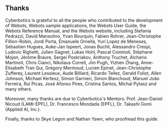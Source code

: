 ## Thanks

Cyberbotics is grateful to all the people who contributed to the development of Webots, Webots sample applications, the Webots User Guide, the Webots Reference Manual, and the Webots website, including Stefania Pedrazzi, David Mansolino, Yvan Bourquin, Fabien Rohrer, Jean-Christophe Fillion-Robin, Jordi Porta, Emanuele Ornella, Yuri Lopez de Meneses, Sébastien Hugues, Auke-Jan Ispeert, Jonas Buchli, Alessandro Crespi, Ludovic Righetti, Julien Gagnet, Lukas Hohl, Pascal Cominoli, Stéphane Mojon, Jérôme Braure, Sergei Poskriakov, Anthony Truchet, Alcherio Martinoli, Chris Cianci, Nikolaus Correll, Jim Pugh, Yizhen Zhang, Anne-Elisabeth Tran Qui, Grégory Mermoud, Lucien Epinet, Jean-Christophe Zufferey, Laurent Lessieux, Aude Billiard, Ricardo Tellez, Gerald Foliot, Allen Johnson, Michael Kertesz, Simon Garnieri, Simon Blanchoud, Manuel João Ferreira, Rui Picas, José Afonso Pires, Cristina Santos, Michal Pytasz and many others.

Moreover, many thanks are due to Cyberbotics's Mentors: Prof.
Jean-Daniel Nicoud (LAMI-EPFL), Dr.
Francesco Mondada (EPFL), Dr.
Takashi Gomi (Applied AI, Inc.).

Finally, thanks to Skye Legon and Nathan Yawn, who proofread this guide.
